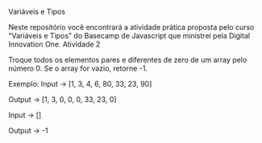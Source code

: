 Variáveis e Tipos

Neste repositório você encontrará a atividade prática proposta pelo curso "Variáveis e Tipos" do Basecamp de Javascript que ministrei pela Digital Innovation One.
Atividade 2

Troque todos os elementos pares e diferentes de zero de um array pelo número 0. Se o array for vazio, retorne -1.

Exemplo: Input -> [1, 3, 4, 6, 80, 33, 23, 90]

Output -> [1, 3, 0, 0, 0, 33, 23, 0]

Input -> []

Output -> -1